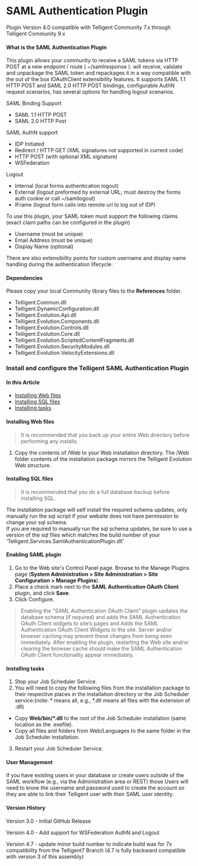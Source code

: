 # SAML Authentication Plugin

Plugin Version 4.0 compatible with Telligent Community 7.x through Telligent Community 9.x

#### What is the SAML Authentication Plugin

This plugin allows your community to receive a SAML tokens via HTTP POST at a new endpoint / route ( ~/samlresponse ).
will receive, validate and unpackage the SAML token and repackages it in a way compatible with the out of the box IOAuthClient extensibility features.  It supports 
SAML 1.1 HTTP POST and SAML 2.0 HTTP POST bindings, configurable AuthN request scenarios, has several options for handling logout scenarios.

SAML Binding Support
- SAML 1.1 HTTP POST
- SAML 2.0 HTTP Post

SAML AuthN support
- IDP Initiated
- Redirect / HTTP GET (XML signatures not supported in current code)
- HTTP POST (with optional XML signature)
- WSFederation

Logout
- Internal (local forms authentication logout)
- External (logout preformed by external URL; must destroy the forms auth cookie or call ~/samllogout)
- IFrame (logout form calls into remote url to log out of IDP)

To use this plugin, your SAML token must support the following claims (exact claim paths can be configured  in the plugin)
- Username (must be unique)
- Email Address (must be unique)
- Display Name (optional)

There are also extensibility points for custom username and display name handling during the authentication  lifecycle.



#### Dependencies

Please copy your local Community library files to the **References** folder. 

- Telligent.Common.dll
- Telligent.DynamicConfiguration.dll
- Telligent.Evolution.Api.dll
- Telligent.Evolution.Components.dll
- Telligent.Evolution.Controls.dll
- Telligent.Evolution.Core.dll
- Telligent.Evolution.ScriptedContentFragments.dll
- Telligent.Evolution.SecurityModules.dll
- Telligent.Evolution.VelocityExtensions.dll

### Install and configure the Telligent SAML Authentication Plugin

#### In this Article

- [Installing Web files](#installing-web-files)
- [Installing SQL files](#installing-sql-files)
- [Installing tasks](#installing-tasks)

#### Installing Web files

> It is recommended that you back up your entire Web directory before performing any installs.

1. Copy the contents of /Web to your Web installation directory.  The /Web folder contents of the installation package mirrors the Telligent Evolution Web structure.


#### Installing SQL files

> It is recommended that you do a full database backup before installing SQL.

The installation package will self install the required schema updates, only manually run the sql script if your website does not have permission to change your sql schema.  
If you are required to manually run the sql schema updates, be sure to use a version of the sql files which matches the build number of your 'Telligent.Services.SamlAuthenticationPlugin.dll'

#### Enabling SAML plugin

1. Go to the Web site's Control Panel page. Browse to the Manage Plugins page (**System Administration > Site Administration > Site Configuration > Manage Plugins**).
2. Place a check mark next to the **SAML Authentication OAuth Client** plugin, and click **Save**.
3. Click Configure.  

[//]: # "TODO Configuration Information"

> Enabling the "SAML Authentication OAuth Client" plugin updates the database schema (if required) and adds the SAML Authentication OAuth Client widgets to site’s pages and Adds the SAML Authentication OAuth Client Widgets to the site. Server and/or browser caching may prevent these changes from being seen immediately. After enabling the plugin, restarting the Web site and/or clearing the browser cache should make the SAML Authentication OAuth Client functionality appear immediately.

#### Installing tasks

1. Stop your Job Scheduler Service.
2. You will need to copy the following files from the installation package to their respective places in the installation directory or the Job Scheduler service:(note: * means all, e.g., *.dll means all files with the extension of .dll)
  - Copy **Web/bin/&#42;.dll** to the root of the Job Scheduler installation (same location as the .exefile).
  - Copy all files and folders from Web/Languages to the same folder in the Job Scheduler installation.
3. Restart your Job Scheduler Service.

#### User Management
If you have existing users in your database or create users outside of the SAML workflow (e.g., via the Administration area or REST) those Users will need to know the username and password used to create the account so they are able to link their Telligent user with their SAML user identity.

#### Version History
Version 3.0 - Initial GitHub Release

Version 4.0 - Add support for WSFederation AuthN and Logout

Version 4.7 - update minor build number to indicate build was for 7x compatibility from the Telligent7 Branch  (4.7 is fully backward compatible with version 3 of this assembly)